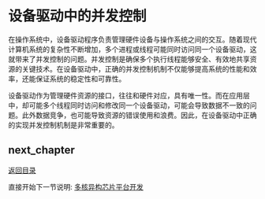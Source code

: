 # 设备驱动中的并发控制

在操作系统中，设备驱动程序负责管理硬件设备与操作系统之间的交互。随着现代计算机系统的复杂性不断增加，多个进程或线程可能同时访问同一个设备驱动，这就带来了并发控制的问题。并发控制是确保多个执行线程能够安全、有效地共享资源的关键技术。在设备驱动中，正确的并发控制机制不仅能够提高系统的性能和效率，还能保证系统的稳定性和可靠性。

设备驱动作为管理硬件资源的接口，往往和硬件对应，具有唯一性。而在应用层中，却可能多个线程同时访问和修改同一个设备驱动，可能会导致数据不一致的问题。此外数据竞争，也可能导致资源的错误使用和浪费。因此，在设备驱动中正确的实现并发控制机制是非常重要的。

## next_chapter

[返回目录](../README.md)

直接开始下一节说明: [多核异构芯片平台开发](./ch03-xa.amp_process.md)
